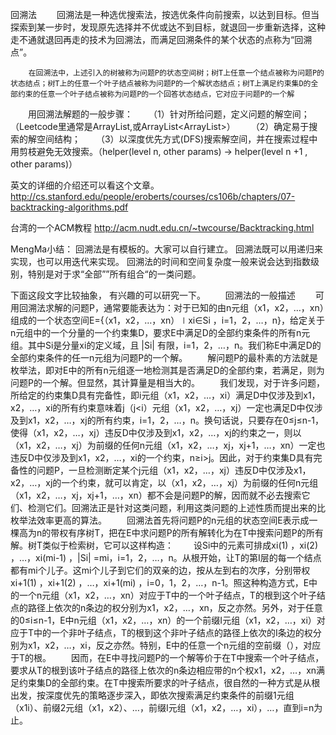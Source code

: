 回溯法
　　回溯法是一种选优搜索法，按选优条件向前搜索，以达到目标。但当探索到某一步时，发现原先选择并不优或达不到目标，就退回一步重新选择，这种走不通就退回再走的技术为回溯法，而满足回溯条件的某个状态的点称为“回溯点”。

        在回溯法中，上述引入的树被称为问题P的状态空间树；树T上任意一个结点被称为问题P的状态结点；树T上的任意一个叶子结点被称为问题P的一个解状态结点；树T上满足约束集D的全部约束的任意一个叶子结点被称为问题P的一个回答状态结点，它对应于问题P的一个解
　　用回溯法解题的一般步骤：
　　（1）针对所给问题，定义问题的解空间；（Leetcode里通常是ArrayList<T>,或ArrayList<ArrayList<T>>）
　　（2）确定易于搜索的解空间结构；
　　（3）以深度优先方式(DFS)搜索解空间，并在搜索过程中用剪枝避免无效搜索。（helper(level n, other params) -> helper(level n +1 , other params)）

英文的详细的介绍还可以看这个文章。
http://cs.stanford.edu/people/eroberts/courses/cs106b/chapters/07-backtracking-algorithms.pdf

台湾的一个ACM教程
http://acm.nudt.edu.cn/~twcourse/Backtracking.html

MengMa小结：
回溯法是有模板的。大家可以自行建立。
回溯法既可以用递归来实现，也可以用迭代来实现。
回溯法的时间和空间复杂度一般来说会达到指数级别，特别是对于求“全部””所有组合“的一类问题。


下面这段文字比较抽象， 有兴趣的可以研究一下。
　　回溯法的一般描述
　　可用回溯法求解的问题P，通常要能表达为：对于已知的由n元组（x1，x2，…，xn）组成的一个状态空间E={（x1，x2，…，xn）∣xi∈Si ，i=1，2，…，n}，给定关于n元组中的一个分量的一个约束集D，要求E中满足D的全部约束条件的所有n元组。其中Si是分量xi的定义域，且 |Si| 有限，i=1，2，…，n。我们称E中满足D的全部约束条件的任一n元组为问题P的一个解。
　　解问题P的最朴素的方法就是枚举法，即对E中的所有n元组逐一地检测其是否满足D的全部约束，若满足，则为问题P的一个解。但显然，其计算量是相当大的。
　　我们发现，对于许多问题，所给定的约束集D具有完备性，即i元组（x1，x2，…，xi）满足D中仅涉及到x1，x2，…，xi的所有约束意味着j（j<i）元组（x1，x2，…，xj）一定也满足D中仅涉及到x1，x2，…，xj的所有约束，i=1，2，…，n。换句话说，只要存在0≤j≤n-1，使得（x1，x2，…，xj）违反D中仅涉及到x1，x2，…，xj的约束之一，则以（x1，x2，…，xj）为前缀的任何n元组（x1，x2，…，xj，xj+1，…，xn）一定也违反D中仅涉及到x1，x2，…，xi的一个约束，n≥i>j。因此，对于约束集D具有完备性的问题P，一旦检测断定某个j元组（x1，x2，…，xj）违反D中仅涉及x1，x2，…，xj的一个约束，就可以肯定，以（x1，x2，…，xj）为前缀的任何n元组（x1，x2，…，xj，xj+1，…，xn）都不会是问题P的解，因而就不必去搜索它们、检测它们。回溯法正是针对这类问题，利用这类问题的上述性质而提出来的比枚举法效率更高的算法。
　　回溯法首先将问题P的n元组的状态空间E表示成一棵高为n的带权有序树T，把在E中求问题P的所有解转化为在T中搜索问题P的所有解。树T类似于检索树，它可以这样构造：
　　设Si中的元素可排成xi(1) ，xi(2) ，…，xi(mi-1) ，|Si| =mi，i=1，2，…，n。从根开始，让T的第I层的每一个结点都有mi个儿子。这mi个儿子到它们的双亲的边，按从左到右的次序，分别带权xi+1(1) ，xi+1(2) ，…，xi+1(mi) ，i=0，1，2，…，n-1。照这种构造方式，E中的一个n元组（x1，x2，…，xn）对应于T中的一个叶子结点，T的根到这个叶子结点的路径上依次的n条边的权分别为x1，x2，…，xn，反之亦然。另外，对于任意的0≤i≤n-1，E中n元组（x1，x2，…，xn）的一个前缀I元组（x1，x2，…，xi）对应于T中的一个非叶子结点，T的根到这个非叶子结点的路径上依次的I条边的权分别为x1，x2，…，xi，反之亦然。特别，E中的任意一个n元组的空前缀（），对应于T的根。
　　因而，在E中寻找问题P的一个解等价于在T中搜索一个叶子结点，要求从T的根到该叶子结点的路径上依次的n条边相应带的n个权x1，x2，…，xn满足约束集D的全部约束。在T中搜索所要求的叶子结点，很自然的一种方式是从根出发，按深度优先的策略逐步深入，即依次搜索满足约束条件的前缀1元组（x1i）、前缀2元组（x1，x2）、…，前缀I元组（x1，x2，…，xi），…，直到i=n为止。
